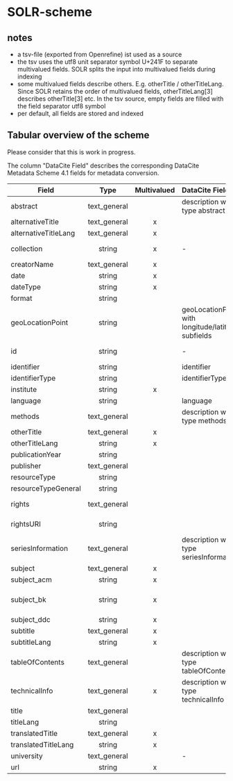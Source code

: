 # SOLR-scheme

## notes
* a tsv-file (exported from Openrefine) ist used as a source
* the tsv uses the utf8 unit separator symbol U+241F to separate multivalued fields. SOLR splits the input into multivalued fields during indexing
* some multivalued fields describe others. E.g. otherTitle / otherTitleLang. Since SOLR retains the order of multivalued fields, otherTitleLang[3] describes otherTitle[3] etc. In  the tsv source, empty fields are filled with the field separator utf8 symbol
* per default, all fields are stored and indexed


## Tabular overview of the scheme

Please consider that this is work in progress.

The column "DataCite Field" describes the corresponding DataCite Metadata Scheme 4.1 fields for metadata conversion.

| Field          | Type           | Multivalued  | DataCite Field | Description |
| -------------------- |:-------------:|:-----:|:--------------------|:----------------------------------------|
| abstract | text_general      | | description with type abstract | |
| alternativeTitle | text_general      | x | | |
| alternativeTitleLang | text_general      | x | | |
| collection | string | x | - |  describes the source of the metadata |
| creatorName | text_general | x | | |
| date | string | x | | |
| dateType | string | x | | |
| format | string | | | |
| geoLocationPoint | string      |  | geoLocationPoint with longitude/latitude subfields | e.g. 53.590312,9.978455 |
| id | string |  | - | copy of identifier (done by SOLR) |
| identifier | string |  | identifier | |
| identifierType | string |  | identifierType | |
| institute | string | x | | |
| language | string |  | language | |
| methods | text_general |  | description with type methods | |
| otherTitle | text_general | x | | |
| otherTitleLang | string | x | | |
| publicationYear | string |  | | |
| publisher | text_general |  | | |
| resourceType | string |  | | |
| resourceTypeGeneral | string | | | |
| rights | text_general | | | single valued despite DataCite Scheme |
| rightsURI | string | | | single valued despite DataCite Scheme |
| seriesInformation | text_general | | description with type seriesInformation | |
| subject | text_general | x | | |
| subject_acm | string | x | | ACM classifiation |
| subject_bk | string | x | | Basisklassification (a german classification )|
| subject_ddc | string | x | | |
| subtitle | text_general | x | | |
| subtitleLang | string | x | | |
| tableOfContents | text_general | | description with type tableOfContents | |
| technicalInfo | text_general | x | description with type technicalInfo | |
| title | text_general | | | |
| titleLang | string | | | |
| translatedTitle | text_general | x | | |
| translatedTitleLang | string | x | | |
| university | text_general | | - | |
| url | string | x | | |
